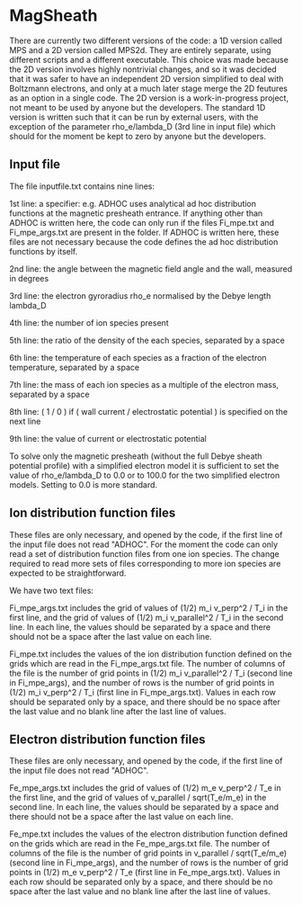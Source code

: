 # MagSheath

There are currently two different versions of the code: a 1D version called MPS and a 2D version called MPS2d. They are entirely separate, using different scripts and a different executable. This choice was made because the 2D version involves highly nontrivial changes, and so it was decided that it was safer to have an independent 2D version simplified to deal with Boltzmann electrons, and only at a much later stage merge the 2D feutures as an option in a single code. The 2D version is a work-in-progress project, not meant to be used by anyone but the developers. The standard 1D version is written such that it can be run by external users, with the exception of the parameter rho_e/lambda_D (3rd line in input file) which should for the moment be kept to zero by anyone but the developers.

## Input file

The file inputfile.txt contains nine lines:

1st line: a specifier: e.g. ADHOC uses analytical ad hoc distribution functions at the magnetic presheath entrance. If anything other than ADHOC is written here, the code can only run if the files Fi_mpe.txt and Fi_mpe_args.txt are present in the folder. If ADHOC is written here, these files are not necessary because the code defines the ad hoc distribution functions by itself.

2nd line: the angle between the magnetic field angle and the wall, measured in degrees

3rd line: the electron gyroradius rho_e normalised by the Debye length lambda_D

4th line: the number of ion species present

5th line: the ratio of the density of the each species, separated by a space

6th line: the temperature of each species as a fraction of the electron temperature, separated by a space

7th line: the mass of each ion species as a multiple of the electron mass, separated by a space

8th line: ( 1 / 0 ) if ( wall current / electrostatic potential ) is specified on the next line

9th line: the value of current or electrostatic potential

To solve only the magnetic presheath (without the full Debye sheath potential profile) with a simplified electron model it is sufficient to set the value of rho_e/lambda_D to 0.0 or to 100.0 for the two simplified electron models. Setting to 0.0 is more standard.

## Ion distribution function files

These files are only necessary, and opened by the code, if the first line of the input file does not read "ADHOC". For the moment the code can only read a set of distribution function files from one ion species. The change required to read more sets of files corresponding to more ion species are expected to be straightforward.

We have two text files:

Fi_mpe_args.txt includes the grid of values of (1/2) m_i v_perp^2 / T_i in the first line, and the grid of values of (1/2) m_i v_parallel^2 / T_i in the second line. In each line, the values should be separated by a space and there should not be a space after the last value on each line.

Fi_mpe.txt includes the values of the ion distribution function defined on the grids which are read in the Fi_mpe_args.txt file. The number of columns of the file is the number of grid points in (1/2) m_i v_parallel^2 / T_i (second line in Fi_mpe_args), and the number of rows is the number of grid points in (1/2) m_i v_perp^2 / T_i (first line in Fi_mpe_args.txt). Values in each row should be separated only by a space, and there should be no space after the last value and no blank line after the last line of values.

## Electron distribution function files

These files are only necessary, and opened by the code, if the first line of the input file does not read "ADHOC". 

Fe_mpe_args.txt includes the grid of values of (1/2) m_e v_perp^2 / T_e in the first line, and the grid of values of v_parallel / sqrt(T_e/m_e) in the second line. In each line, the values should be separated by a space and there should not be a space after the last value on each line.

Fe_mpe.txt includes the values of the electron distribution function defined on the grids which are read in the Fe_mpe_args.txt file. The number of columns of the file is the number of grid points in v_parallel / sqrt(T_e/m_e) (second line in Fi_mpe_args), and the number of rows is the number of grid points in (1/2) m_e v_perp^2 / T_e (first line in Fe_mpe_args.txt). Values in each row should be separated only by a space, and there should be no space after the last value and no blank line after the last line of values.
